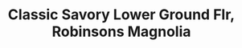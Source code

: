 ---
addr: ' Lower Ground Flr, Robinsons Magnolia'
city: Quezon City
country: Philippines
description: "Lower Ground Flr, Robinsons Magnolia (at Aurora Blvd & Do\xF1a Hemady
  St) 1111 Quezon City Quezon City"
id: 502b5411e4b0a20ae1a45873
lat: 14.615147892030484
lng: 121.03773705816405
title: Classic Savory Lower Ground Flr, Robinsons Magnolia
venue: Classic Savory
---